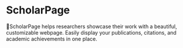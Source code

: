 # ScholarPage
📖ScholarPage helps researchers showcase their work with a beautiful, customizable webpage. Easily display your publications, citations, and academic achievements in one place.
